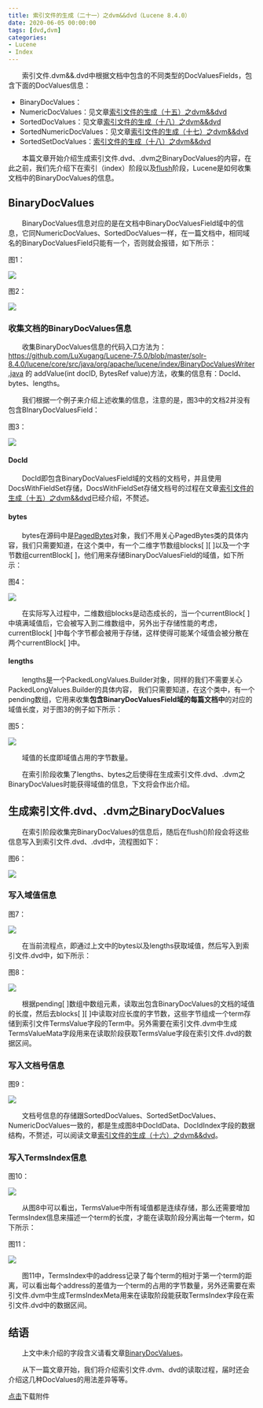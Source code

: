```yaml
---
title: 索引文件的生成（二十一）之dvm&&dvd（Lucene 8.4.0）
date: 2020-06-05 00:00:00
tags: [dvd,dvm]
categories:
- Lucene
- Index
---
```


&emsp;&emsp;索引文件.dvm&&.dvd中根据文档中包含的不同类型的DocValuesFields，包含下面的DocValues信息：

- BinaryDocValues：
- NumericDocValues：见文章[索引文件的生成（十五）之dvm&&dvd](https://www.amazingkoala.com.cn/Lucene/Index/2020/0507/索引文件的生成（十五）之dvm&&dvd)
- SortedDocValues：见文章[索引文件的生成（十八）之dvm&&dvd](https://www.amazingkoala.com.cn/Lucene/Index/2020/0528/索引文件的生成（十八）之dvm&&dvd)
- SortedNumericDocValues：见文章[索引文件的生成（十七）之dvm&&dvd](https://www.amazingkoala.com.cn/Lucene/Index/2020/0526/索引文件的生成（十七）之dvm&&dvd)
- SortedSetDocValues：[索引文件的生成（十八）之dvm&&dvd](https://www.amazingkoala.com.cn/Lucene/Index/2020/0528/索引文件的生成（十八）之dvm&&dvd)

&emsp;&emsp;本篇文章开始介绍生成索引文件.dvd、.dvm之BinaryDocValues的内容，在此之前，我们先介绍下在索引（index）阶段以及[flush](https://www.amazingkoala.com.cn/Lucene/Index/2019/0716/文档提交之flush（一）)阶段，Lucene是如何收集文档中的BinaryDocValues的信息。

## BinaryDocValues

&emsp;&emsp;BinaryDocValues信息对应的是在文档中BinaryDocValuesField域中的信息，它同NumericDocValues、SortedDocValues一样，在一篇文档中，相同域名的BinaryDocValuesField只能有一个，否则就会报错，如下所示：

图1：

<img src="http://www.amazingkoala.com.cn/uploads/lucene/index/索引文件的生成/索引文件的生成（二十一）/1.png">

图2：

<img src="http://www.amazingkoala.com.cn/uploads/lucene/index/索引文件的生成/索引文件的生成（二十一）/2.png">

### 收集文档的BinaryDocValues信息

&emsp;&emsp;收集BinaryDocValues信息的代码入口方法为：https://github.com/LuXugang/Lucene-7.5.0/blob/master/solr-8.4.0/lucene/core/src/java/org/apache/lucene/index/BinaryDocValuesWriter.java 的 addValue(int docID, BytesRef value)方法，收集的信息有：DocId、bytes、lengths。

&emsp;&emsp;我们根据一个例子来介绍上述收集的信息，注意的是，图3中的文档2并没有包含BInaryDocValuesField：

图3：

<img src="http://www.amazingkoala.com.cn/uploads/lucene/index/索引文件的生成/索引文件的生成（二十一）/3.png">

#### DocId

&emsp;&emsp;DocId即包含BinaryDocValuesField域的文档的文档号，并且使用DocsWithFieldSet存储，DocsWithFieldSet存储文档号的过程在文章[索引文件的生成（十五）之dvm&&dvd](https://www.amazingkoala.com.cn/Lucene/Index/2020/0507/索引文件的生成（十五）之dvm&&dvd)已经介绍，不赘述。

#### bytes

&emsp;&emsp;bytes在源码中是[PagedBytes](https://github.com/LuXugang/Lucene-7.5.0/blob/master/solr-8.4.0/lucene/core/src/java/org/apache/lucene/util/PagedBytes.java)对象，我们不用关心PagedBytes类的具体内容，我们只需要知道，在这个类中，有一个二维字节数组blocks\[ ]\[ ]以及一个字节数组currentBlock\[ ]，他们用来存储BinaryDocValuesField的域值，如下所示：

图4：

<img src="http://www.amazingkoala.com.cn/uploads/lucene/index/索引文件的生成/索引文件的生成（二十一）/4.png">

&emsp;&emsp;在实际写入过程中，二维数组blocks是动态成长的，当一个currentBlock[ ]中填满域值后，它会被写入到二维数组中，另外出于存储性能的考虑，currentBlock[ ]中每个字节都会被用于存储，这样使得可能某个域值会被分散在两个currentBlock[ ]中。

#### lengths

&emsp;&emsp;lengths是一个PackedLongValues.Builder对象，同样的我们不需要关心PackedLongValues.Builder的具体内容， 我们只需要知道，在这个类中，有一个pending数组，它用来收集**包含BinaryDocValuesField域的每篇文档中**的对应的域值长度，对于图3的例子如下所示：

图5：

<img src="http://www.amazingkoala.com.cn/uploads/lucene/index/索引文件的生成/索引文件的生成（二十一）/5.png">

&emsp;&emsp;域值的长度即域值占用的字节数量。

&emsp;&emsp;在索引阶段收集了lengths、bytes之后使得在生成索引文件.dvd、.dvm之BinaryDocValues时能获得域值的信息，下文将会作出介绍。

## 生成索引文件.dvd、.dvm之BinaryDocValues

&emsp;&emsp;在索引阶段收集完BinaryDocValues的信息后，随后在flush()阶段会将这些信息写入到索引文件.dvd、.dvd中，流程图如下：

图6：

<img src="http://www.amazingkoala.com.cn/uploads/lucene/index/索引文件的生成/索引文件的生成（二十一）/6.png">

### 写入域值信息

图7：

<img src="http://www.amazingkoala.com.cn/uploads/lucene/index/索引文件的生成/索引文件的生成（二十一）/7.png">

&emsp;&emsp;在当前流程点，即通过上文中的bytes以及lengths获取域值，然后写入到索引文件.dvd中，如下所示：

图8：

<img src="http://www.amazingkoala.com.cn/uploads/lucene/index/索引文件的生成/索引文件的生成（二十一）/8.png">

&emsp;&emsp;根据pending[ ]数组中数组元素，读取出包含BinaryDocValues的文档的域值的长度，然后去blocks\[ ]\[ ]中读取对应长度的字节数，这些字节组成一个term存储到索引文件TermsValue字段的Term中。另外需要在索引文件.dvm中生成TermsValueMata字段用来在读取阶段获取TermsValue字段在索引文件.dvd的数据区间。

### 写入文档号信息

图9：

<img src="http://www.amazingkoala.com.cn/uploads/lucene/index/索引文件的生成/索引文件的生成（二十一）/9.png">

&emsp;&emsp;文档号信息的存储跟SortedDocValues、SortedSetDocValues、NumericDocValues一致的，都是生成图8中DocIdData、DocIdIndex字段的数据结构，不赘述，可以阅读文章[索引文件的生成（十六）之dvm&&dvd](https://www.amazingkoala.com.cn/Lucene/Index/2020/0518/索引文件的生成（十六）之dvm&&dvd)。

### 写入TermsIndex信息

图10：

<img src="http://www.amazingkoala.com.cn/uploads/lucene/index/索引文件的生成/索引文件的生成（二十一）/10.png">

&emsp;&emsp;从图8中可以看出，TermsValue中所有域值都是连续存储，那么还需要增加TermsIndex信息来描述一个term的长度，才能在读取阶段分离出每一个term，如下所示：

图11：

<img src="http://www.amazingkoala.com.cn/uploads/lucene/index/索引文件的生成/索引文件的生成（二十一）/11.png">

&emsp;&emsp;图11中，TermsIndex中的address记录了每个term的相对于第一个term的距离，可以看出每个address的差值为一个term的占用的字节数量，另外还需要在索引文件.dvm中生成TermsIndexMeta用来在读取阶段能获取TermsIndex字段在索引文件.dvd中的数据区间。

## 结语

&emsp;&emsp;上文中未介绍的字段含义请看文章[BinaryDocValues](https://www.amazingkoala.com.cn/Lucene/DocValues/2019/0412/BinaryDocValues)。

&emsp;&emsp;从下一篇文章开始，我们将介绍索引文件.dvm、dvd的读取过程，届时还会介绍这几种DocValues的用法差异等等。

[点击](http://www.amazingkoala.com.cn/attachment/Lucene/Index/索引文件的生成/索引文件的生成（二十一）/索引文件的生成（二十一）.zip)下载附件

